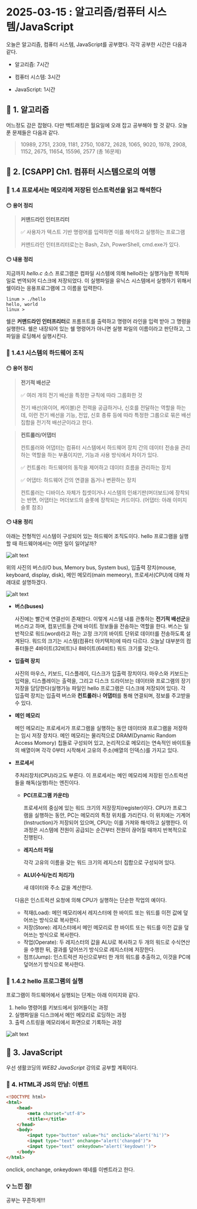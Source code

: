 # 2025-03-15 : 알고리즘/컴퓨터 시스템/JavaScript

오늘은 알고리즘, 컴퓨터 시스템, JavaScript를 공부했다. 각각 공부한 시간은 다음과 같다.

- 알고리즘: 7시간

- 컴퓨터 시스템: 3시간

- JavaScript: 1시간

## 💙 1. 알고리즘

어느정도 감은 잡혔다. 다만 백트래킹은 월요일에 오래 잡고 공부해야 할 것 같다. 오늘 푼 문제들은 다음과 같다.

> 10989, 2751, 2309, 1181, 2750, 10872, 2628, 1065, 9020, 1978, 2908, 1152, 2675, 11654, 15596, 2577 (총 16문제)

## 💙 2. [CSAPP] Ch1. 컴퓨터 시스템으로의 여행

### 🔶 1.4 프로세서는 메모리에 저장된 인스트럭션을 읽고 해석한다

#### 😶 용어 정리

> **커맨드라인 인터프리터**
>
> ✅ 사용자가 텍스트 기반 명령어를 입력하면 이를 해석하고 실행하는 프로그램
> 
> 커맨드라인 인터프리터로는는 Bash, Zsh, PowerShell, cmd.exe가 있다.

#### 😶 내용 정리

지금까지 *hello.c* 소스 프로그램은 컴파일 시스템에 의해 hello라는 실행가능한 목적파일로 번역되어 디스크에 저장되었다. 이 실행파일을 유닉스 시스템에서 실행하기 위해서 쉘이라는 응용프로그램에 그 이름을 입력한다.

```shell
linum > ./hello
hello, world
linux >
```

쉘은 **커맨드라인 인터프리터**로 프롬프트를 출력하고 명령어 라인을 입력 받아 그 명령을 실행한다. 쉘은 내장되어 있는 쉘 명령어가 아니면 실행 파일의 이름이라고 판단하고, 그 파일을 로딩해서 실행시킨다.

### 🔶 1.4.1 시스템의 하드웨어 조직

#### 😶 용어 정리

> **전기적 배선군**
>
> ✅ 여러 개의 전기 배선을 특정한 규칙에 따라 그룹화한 것
> 
> 전기 배선(와이어, 케이블)은 전력을 공급하거나, 신호를 전달하는 역할을 하는데, 이런 전기 배선을 기능, 전압, 신호 종류 등에 따라 특정한 그룹으로 묶은 배선 집합을 전기적 배선군이라고 한다.

> **컨트롤러/어댑터**
> 
> 컨트롤러와 어댑터는 컴퓨터 시스템에서 하드웨어 장치 간의 데이터 전송을 관리하는 역할을 하는 부품이지만, 기능과 사용 방식에서 차이가 있다.
> 
> ✅ 컨트롤러: 하드웨어의 동작을 제어하고 데이터 흐름을 관리하는 장치
> 
> ✅ 어댑터: 하드웨어 간의 연결을 돕거나 변환하는 장치
>
> 컨트롤러는 디바이스 자체가 칩셋이거나 시스템의 인쇄기판(머더보드)에 장착되는 반면, 어댑터는 머더보드의 슬롯에 장착되는 카드이다. (어댑터: 아래 이미지 슬롯 참조)

#### 😶 내용 정리
아래는 전형적인 시스템이 구성되어 있는 하드웨어 조직도이다. hello 프로그램을 실행할 때 하드웨어에서는 어떤 일이 일어날까?

![alt text](image-1.png)

위의 사진의 버스(I/O bus, Memory bus, System bus), 입출력 장치(mouse, keyboard, display, disk), 메인 메모리(main memeory), 프로세서(CPU)에 대해 차례대로 설명하겠다.

![alt text](image.png)

- **버스(buses)**
  
  사진에는 빨간색 연결선이 존재한다. 이렇게 시스템 내를 관통하는 **전기적 배선군**을 버스라고 하며, 컴포넌트들 간에 바이트 정보들을 전송하는 역할을 한다. 버스는 일반적으로 워드(word)라고 하는 고정 크기의 바이트 단위로 데이터를 전송하도록 설계된다. 워드의 크기는 시스템(컴퓨터 아키텍처)에 따라 다르다. 오늘날 대부분의 컴퓨터들은 4바이트(32비트)나 8바이트(64비트) 워드 크기를 갖는다.

- **입출력 장치**
  
  사진의 마우스, 키보드, 디스플레이, 디스크가 입출력 장치이다. 마우스와 키보드는 입력을, 디스플레이는 출력을, 그리고 디스크 드라이브는 데이터와 프로그램의 장기 저장을 담당한다(실행가능 파일인 hello 프로그램은 디스크에 저장되어 있다). 각 입출력 장치는 입출력 버스와 **컨트롤러**나 **어댑터**를 통해 연결되며, 정보를 주고받을 수 있다.

- **메인 메모리**
  
  메인 메모리는 프로세서가 프로그램을 실행하는 동안 데이터와 프로그램을 저장하는 임시 저장 장치다. 메인 메모리는 물리적으로 DRAM(Dynamic Random Access Momory) 칩들로 구성되어 있고, 논리적으로 메모리는 연속적인 바이트들의 배열이며 각각 0부터 시작해서 고유의 주소(배열의 인덱스)를 가지고 있다.

- **프로세서**
  
  주처리장치(CPU)라고도 부른다. 이 프로세서는 메인 메모리에 저장된 인스트럭션들을 해독(실행)하는 엔진이다.

  - **PC(프로그램 카운터)**
  
    프로세서의 중심에 있는 워드 크기의 저장장치(register)이다. CPU가 프로그램을 실행하는 동안, PC는 메모리의 특정 위치를 가리킨다. 이 위치에는 기계어(Instruction)가 저장되어 있으며, CPU는 이를 가져와 해석하고 실행한다. 이 과정은 시스템에 전원이 공급되는 순간부터 전원이 끊어질 때까지 반복적으로 진행된다.

  - **레지스터 파일**
  
    각각 고유의 이름을 갖는 워드 크기의 레지스터 집합으로 구성되어 있다.

  - **ALU(수식/논리 처리기)**
  
    새 데이터와 주소 값을 계산한다.

  다음은 인스트럭션 요청에 의해 CPU가 실행하는 단순한 작업의 예이다.

  - 적재(Load): 메인 메모리에서 레지스터에 한 바이트 또는 워드를 이전 값에 덮어쓰는 방식으로 복사한다.
  - 저장(Store): 레지스터에서 메인 메모리로 한 바이트 또는 워드를 이전 값을 덮어쓰는 방식으로 복사한다.
  - 작업(Operate): 두 레지스터의 값을 ALU로 복사하고 두 개의 워드로 수식연산을 수행한 뒤, 결과를 덮어쓰기 방식으로 레지스터에 저장한다.
  - 점프(Jump): 인스트럭션 자신으로부터 한 개의 워드를 추출하고, 이것을 PC에 덮어쓰기 방식으로 복사한다.

### 🔶 1.4.2 hello 프로그램의 실행

프로그램이 하드웨어에서 실행되는 단계는 아래 이미지와 같다.

1. hello 명령어를 키보드에서 읽어들이는 과정
2. 실행파일을 디스크에서 메인 메모리로 로딩하는 과정
3. 출력 스트링을 메모리에서 화면으로 기록하는 과정

![alt text](image-2.png)

## 💙 3. JavaScript

우선 생활코딩의 *WEB2 JavaScript* 강의로 공부할 계획이다.
### 🔶 4. HTML과 JS의 만남: 이벤트

```HTML
<!DOCTYPE html>
<html>
    <head>
        <meta charset="utf-8">
        <title></title>
    </head>
    <body>
        <input type="button" value="hi" onclick="alert('hi')">
        <input type="text" onchange="alert('changed')">
        <input type="text" onkeydown="alert('keydown!')">
    </body>
</html>
```

onclick, onchange, onkeydown 얘네를 이벤트라고 한다.

### 💡 느낀 점!

공부는 꾸준하게!!!